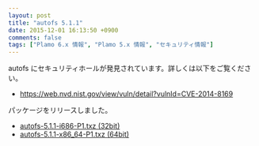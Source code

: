 ```yaml
---
layout: post
title: "autofs 5.1.1"
date: 2015-12-01 16:13:50 +0900
comments: false
tags: ["Plamo 6.x 情報", "Plamo 5.x 情報", "セキュリティ情報"]
---
```

autofs にセキュリティホールが発見されています。詳しくは以下をご覧ください。

* https://web.nvd.nist.gov/view/vuln/detail?vulnId=CVE-2014-8169

パッケージをリリースしました。

* [autofs-5.1.1-i686-P1.txz (32bit)](ftp://plamo.linet.gr.jp/pub/Plamo-5.x/x86/plamo/01_minimum/autofs-5.1.1-i686-P1.txz)
* [autofs-5.1.1-x86_64-P1.txz (64bit)](ftp://plamo.linet.gr.jp/pub/Plamo-5.x/x86_64/plamo/01_minimum/autofs-5.1.1-x86_64-P1.txz)